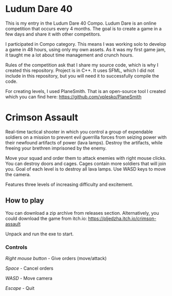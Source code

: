 # Ludum Dare 40

This is my entry in the Ludum Dare 40 Compo. Ludum Dare is an online competition that occurs every 4 months. The goal is to create a game in a few days and share it with other competitors.

I participated in Compo category. This means I was working solo to develop a game in 48 hours, using only my own assets. As it was my first game jam, it taught me a lot about time management and crunch hours.

Rules of the competition ask that I share my source code, which is why I created this repository. Project is in C++. It uses SFML, which I did not include in this repository, but you will need it to successfully compile the code.

For creating levels, I used PlaneSmith. That is an open-source tool I created which you can find here: https://github.com/vplesko/PlaneSmith

# Crimson Assault

Real-time tactical shooter in which you control a group of expendable soldiers on a mission to prevent evil guerrilla forces from seizing power with their newfound artifacts of power (lava lamps). Destroy the artifacts, while freeing your brethren imprisoned by the enemy.

Move your squad and order them to attack enemies with right mouse clicks. You can destroy doors and cages. Cages contain more soldiers that will join you. Goal of each level is to destroy all lava lamps. Use WASD keys to move the camera.

Features three levels of increasing difficulty and excitement.

## How to play

You can download a zip archive from releases section. Alternatively, you could download the game from itch.io: https://pljedzha.itch.io/crimson-assault

Unpack and run the exe to start.

### Controls

*Right mouse button* - Give orders (move/attack)

*Space* - Cancel orders

*WASD* - Move camera

*Escape* - Quit
